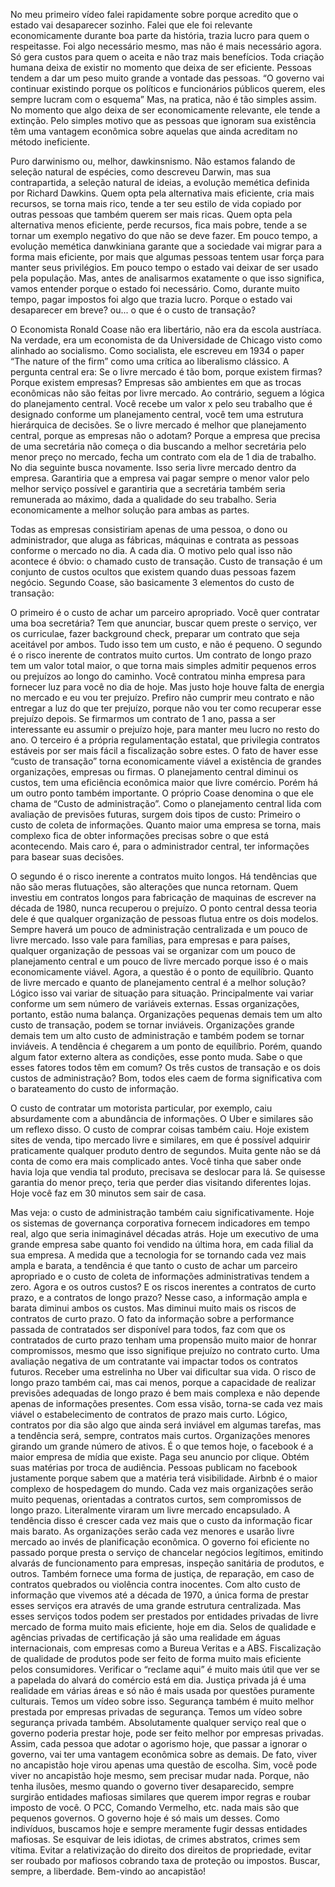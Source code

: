 No meu primeiro vídeo falei rapidamente sobre porque acredito que o estado vai desaparecer sozinho.
Falei que ele foi relevante economicamente durante boa parte da história, 
trazia lucro para quem o respeitasse. 
Foi algo necessário mesmo, mas não é mais necessário agora. 
Só gera custos para quem o aceita e não traz mais benefícios. 
Toda criação humana deixa de existir no momento que deixa de ser eficiente. 
Pessoas tendem a dar um peso muito grande a vontade das pessoas. 
“O governo vai continuar existindo porque os políticos e funcionários públicos querem, eles sempre lucram com o esquema”
Mas, na pratica, não é tão simples assim. 
No momento que algo deixa de ser economicamente relevante, ele tende a extinção.
Pelo simples motivo que as pessoas que ignoram sua existência têm uma vantagem econômica sobre aquelas que ainda acreditam no método ineficiente. 


Puro darwinismo ou, melhor, dawkinsnismo. 
Não estamos falando de seleção natural de espécies, como descreveu Darwin, mas sua contrapartida, a seleção natural de ideias, a evolução memética definida por Richard Dawkins.
Quem opta pela alternativa mais eficiente, cria mais recursos, se torna mais rico, tende a ter seu estilo de vida copiado por outras pessoas que também querem ser mais ricas.
Quem opta pela alternativa menos eficiente, perde recursos, fica mais pobre, tende a se tornar um exemplo negativo do que não se deve fazer.
Em pouco tempo, a evolução memética danwkiniana garante que a sociedade vai migrar para a forma mais eficiente, por mais que algumas pessoas tentem usar força para manter seus privilégios.
Em pouco tempo o estado vai deixar de ser usado pela população. 
Mas, antes de analisarmos exatamente o que isso significa, vamos entender porque o estado foi necessário. 
Como, durante muito tempo, pagar impostos foi algo que trazia lucro.
Porque o estado vai desaparecer em breve? ou... o que é o custo de transação?


O Economista Ronald Coase não era libertário, não era da escola austríaca. 
Na verdade, era um economista de da Universidade de Chicago visto como alinhado ao socialismo. 
Como socialista, ele escreveu em 1934 o paper “The nature of the firm” como uma crítica ao liberalismo clássico. 
A pergunta central era:
Se o livre mercado é tão bom, porque existem firmas? Porque existem empresas?
Empresas são ambientes em que as trocas econômicas não são feitas por livre mercado. Ao contrário, seguem a lógica do planejamento central.
Você recebe um valor x pelo seu trabalho que é designado conforme um planejamento central, você tem uma estrutura hierárquica de decisões.
Se o livre mercado é melhor que planejamento central, porque as empresas não o adotam? 
Porque a empresa que precisa de uma secretária não começa o dia buscando a melhor secretária pelo menor preço no mercado, fecha um contrato com ela de 1 dia de trabalho. 
No dia seguinte busca novamente. 
Isso seria livre mercado dentro da empresa.
Garantiria que a empresa vai pagar sempre o menor valor pelo melhor serviço possível e garantiria que a secretária também seria remunerada ao máximo, dada a qualidade do seu trabalho.
Seria economicamente a melhor solução para ambas as partes.


Todas as empresas consistiriam apenas de uma pessoa, o dono ou administrador, que aluga as fábricas, máquinas e contrata as pessoas conforme o mercado no dia. A cada dia.
O motivo pelo qual isso não acontece é óbvio: o chamado custo de transação. 
Custo de transação é um conjunto de custos ocultos que existem quando duas pessoas fazem negócio. 
Segundo Coase, são basicamente 3 elementos do custo de transação:


O primeiro é o custo de achar um parceiro apropriado. Você quer contratar uma boa secretária?
Tem que anunciar, buscar quem preste o serviço, ver os curriculae, fazer background check, preparar um contrato que seja aceitável por ambos. 
Tudo isso tem um custo, e não é pequeno.
O segundo é o risco inerente de contratos muito curtos. 
Um contrato de longo prazo tem um valor total maior, o que torna mais simples admitir pequenos erros ou prejuízos ao longo do caminho. 
Você contratou minha empresa para fornecer luz para você no dia de hoje. Mas justo hoje houve falta de energia no mercado e eu vou ter prejuízo. 
Prefiro não cumprir meu contrato e não entregar a luz do que ter prejuízo, porque não vou ter como recuperar esse prejuízo depois. 
Se firmarmos um contrato de 1 ano, passa a ser interessante eu assumir o prejuízo hoje, para manter meu lucro no resto do ano.
O terceiro é a própria regulamentação estatal, que privilegia contratos estáveis por ser mais fácil a fiscalização sobre estes. 
O fato de haver esse “custo de transação” torna economicamente viável a existência de grandes organizações, empresas ou firmas.
O planejamento central diminui os custos, tem uma eficiência econômica maior que livre comércio.
Porém há um outro ponto também importante. 
O próprio Coase denomina o que ele chama de “Custo de administração”. 
Como o planejamento central lida com avaliação de previsões futuras, surgem dois tipos de custo:
Primeiro o custo de coleta de informações. Quanto maior uma empresa se torna, mais complexo fica de obter informações precisas sobre o que está acontecendo. Mais caro é, para o administrador central, ter informações para basear suas decisões.

O segundo é o risco inerente a contratos muito longos. 
Há tendências que não são meras flutuações, são alterações que nunca retornam.
Quem investiu em contratos longos para fabricação de maquinas de escrever na década de 1980, nunca recuperou o prejuízo. 
O ponto central dessa teoria dele é que qualquer organização de pessoas flutua entre os dois modelos. 
Sempre haverá um pouco de administração centralizada e um pouco de livre mercado. 
Isso vale para famílias, para empresas e para países, qualquer organização de pessoas vai se organizar com um pouco de planejamento central e um pouco de livre mercado porque isso é o mais economicamente viável.
Agora, a questão é o ponto de equilíbrio. 
Quanto de livre mercado e quanto de planejamento central é a melhor solução? Lógico isso vai variar de situação para situação.
Principalmente vai variar conforme um sem número de variáveis externas.
Essas organizações, portanto, estão numa balança.
Organizações pequenas demais tem um alto custo de transação, podem se tornar inviáveis. Organizações grande demais tem um alto custo de administração e também podem se tornar inviáveis.
A tendência é chegarem a um ponto de equilíbrio. 
Porém, quando algum fator externo altera as condições, esse ponto muda.
Sabe o que esses fatores todos têm em comum? Os três custos de transação e os dois custos de administração? 
Bom, todos eles caem de forma significativa com o barateamento do custo de informação.

O custo de contratar um motorista particular, por exemplo, caiu absurdamente com a abundância de informações. O Uber e similares são um reflexo disso.
O custo de comprar coisas também caiu. Hoje existem sites de venda, tipo mercado livre e similares, em que é possível adquirir praticamente qualquer produto dentro de segundos. 
Muita gente não se dá conta de como era mais complicado antes. 
Você tinha que saber onde havia loja que vendia tal produto, precisava se deslocar para lá. 
Se quisesse garantia do menor preço, teria que perder dias visitando diferentes lojas. 
Hoje você faz em 30 minutos sem sair de casa.

Mas veja: o custo de administração também caiu significativamente. 
Hoje os sistemas de governança corporativa fornecem indicadores em tempo real, algo que seria inimaginável décadas atrás.
Hoje um executivo de uma grande empresa sabe quanto foi vendido na última hora, em cada filial da sua empresa.
A medida que a tecnologia for se tornando cada vez mais ampla e barata, a tendência é que tanto o custo de achar um parceiro apropriado e o custo de coleta de informações administrativas tendem a zero.
Agora e os outros custos? E os riscos inerentes a contratos de curto prazo, e a contratos de longo prazo? Nesse caso, a informação ampla e barata diminui ambos os custos. Mas diminui muito mais os riscos de contratos de curto prazo. 
O fato da informação sobre a performance passada de contratados ser disponível para todos, faz com que os contratados de curto prazo tenham uma propensão muito maior de honrar compromissos, mesmo que isso signifique prejuízo no contrato curto.
Uma avaliação negativa de um contratante vai impactar todos os contratos futuros. Receber uma estrelinha no Uber vai dificultar sua vida.
O risco de longo prazo também cai, mas cai menos, porque a capacidade de realizar previsões adequadas de longo prazo é bem mais complexa e não depende apenas de informações presentes.
Com essa visão, torna-se cada vez mais viável o estabelecimento de contratos de prazo mais curto. Lógico, contratos por dia são algo que ainda será inviável em algumas tarefas, mas a tendência será, sempre, contratos mais curtos. 
Organizações menores girando um grande número de ativos. 
É o que temos hoje, o facebook é a maior empresa de mídia que existe. Paga seu anuncio por clique. 
Obtém suas matérias por troca de audiência. Pessoas publicam no facebook justamente porque sabem que a matéria terá visibilidade.
Airbnb é o maior complexo de hospedagem do mundo. 
Cada vez mais organizações serão muito pequenas, orientadas a contratos curtos, sem compromissos de longo prazo. Literalmente viraram um livre mercado encapsulado.
A tendência disso é crescer cada vez mais que o custo da informação ficar mais barato. 
As organizações serão cada vez menores e usarão livre mercado ao invés de planificação econômica.
O governo foi eficiente no passado porque presta o serviço de chancelar negócios legítimos, emitindo alvarás de funcionamento para empresas, inspeção sanitária de produtos, e outros.
Também fornece uma forma de justiça, de reparação, em caso de contratos quebrados ou violência contra inocentes.
Com alto custo de informação que vivemos até a década de 1970, a única forma de prestar esses serviços era através de uma grande estrutura centralizada.
Mas esses serviços todos podem ser prestados por entidades privadas de livre mercado de forma muito mais eficiente, hoje em dia.
Selos de qualidade e agências privadas de certificação já são uma realidade em águas internacionais, com empresas como a Bureua Veritas e a ABS. 
Fiscalização de qualidade de produtos pode ser feito de forma muito mais eficiente pelos consumidores. 
Verificar o “reclame aqui” é muito mais útil que ver se a papelada do alvará do comércio está em dia. 
Justiça privada já é uma realidade em várias áreas e só não é mais usada por questões puramente culturais. Temos um vídeo sobre isso.
Segurança também é muito melhor prestada por empresas privadas de segurança. Temos um vídeo sobre segurança privada também.
Absolutamente qualquer serviço real que o governo poderia prestar hoje, pode ser feito melhor por empresas privadas.
Assim, cada pessoa que adotar o agorismo hoje, que passar a ignorar o governo, vai ter uma vantagem econômica sobre as demais.
De fato, viver no ancapistão hoje virou apenas uma questão de escolha. 
Sim, você pode viver no ancapistão hoje mesmo, sem precisar mudar nada.
Porque, não tenha ilusões, mesmo quando o governo tiver desaparecido, sempre surgirão entidades mafiosas similares que querem impor regras e roubar imposto de você.
O PCC, Comando Vermelho, etc. nada mais são que pequenos governos. O governo hoje é só mais um desses.
Como indivíduos, buscamos hoje e sempre meramente fugir dessas entidades mafiosas. 
Se esquivar de leis idiotas, de crimes abstratos, crimes sem vítima.
Evitar a relativização do direito dos direitos de propriedade, evitar ser roubado por mafiosos cobrando taxa de proteção ou impostos.
Buscar, sempre, a liberdade.
Bem-vindo ao ancapistão!
